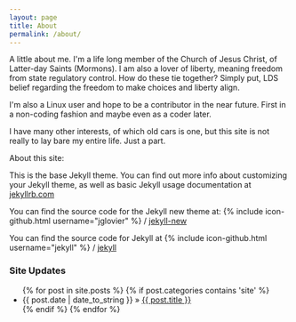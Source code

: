 ```yaml
---
layout: page
title: About
permalink: /about/
---
```


A little about me. I'm a life long member of the Church of Jesus Christ, of Latter-day Saints (Mormons). I am also a lover of liberty, meaning freedom from state regulatory control. How do these tie together? Simply put, LDS belief regarding the freedom to make choices and liberty align.

I'm also a Linux user and hope to be a contributor in the near future. First in a non-coding fashion and maybe even as a coder later.

I have many other interests, of which old cars is one, but this site is not really to lay bare my entire life. Just a part.

About this site:

This is the base Jekyll theme. You can find out more info about customizing your Jekyll theme, as well as basic Jekyll usage documentation at [jekyllrb.com](http://jekyllrb.com/)

You can find the source code for the Jekyll new theme at:
{% include icon-github.html username="jglovier" %} /
[jekyll-new](https://github.com/jglovier/jekyll-new)

You can find the source code for Jekyll at
{% include icon-github.html username="jekyll" %} /
[jekyll](https://github.com/jekyll/jekyll)

### Site Updates
<ul class="posts">
{% for post in site.posts %}
    {% if post.categories contains 'site' %}
        <li><span>{{ post.date | date_to_string }}</span> &raquo; <a href="{{ BASE_PATH }}{{ post.url }}">{{ post.title }}</a></li>
    {% endif %}
{% endfor %}
</ul>

